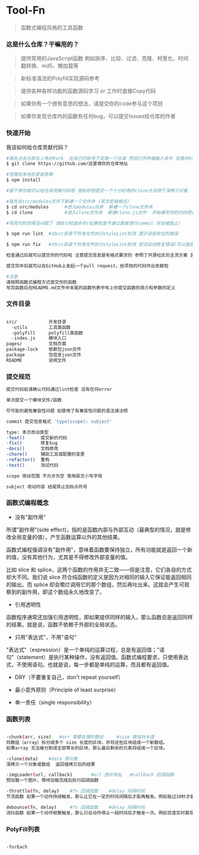 # Tool-Fn

> 函数式编程风格的工具函数

### 这是什么仓库？干嘛用的？

> 提供常用的JavaScript函数 例如排序、比较、过滤、克隆、柯里化、时间戳转换、md5、懒加载等

> 新标准语法的Polyfill实现源码参考

> 提供各种各样功能的函数源码学习 or 工作时直接Copy代码

> 如果你有一个很有意思的想法，请提交你的code参与这个项目

> 如果你发现仓库内的函数有任何bug，可以提交Issues给仓库的作者

### 快速开始

我该如何给仓库贡献代码？

``` bash
#首先点击仓库右上角的Fork  在自己的账号下克隆一个仓库 然后打开终端输入命令 克隆你Fork的仓库
$ git clone https://github.com/这里填你的仓库地址

#克隆到本地后安装依赖
$ npm install

#接下来你就可以给仓库贡献代码啦 例如你想提交一个十分好用的clone方法用于深拷贝对象

#首先在src/modules文件下新建一个文件夹 (英文驼峰格式)
$ cd src/modules      #进入modules目录  新建一个clone文件夹
$ cd clone            #进入clone文件夹  新建clone.js文件  开始编写你的代码吧(请使用es6模块语法导出)

#写完代码觉得没问题了 请执行检查命令(如果检查不通过直接进行commit 将会被阻止)

$ npm run lint  #对src目录下所有文件执行styleLint检测 提示目前存在的错误

$ npm run fix   #对src目录下所有文件执行styleLint检测 尝试自动修复错误(可以直接用这个)

检查通过后就可以提交你的代码啦 注意提交信息是有格式要求的 参照了开源社区的主流方案 具体格式在下面

提交完毕后就可以在GitHub上发起一个pull request，给项目的代码作出贡献啦

#注意
请按照函数式编程方式提交你的函数
写完函数后在README.md文件中末尾的函数列表中写上你提交函数的简介和参数的定义


```



### 文件目录
``` bash

src/            开发目录
  -utils        工具类函数
  -polyfill     polyfill类函数
  -index.js     模块入口
pages/          文档页面
package-lock    依赖包json文件
package         包信息json文件
README          说明文件

```

### 提交规范

``` bash
提交代码前请确认代码通过lint检查 没有任何error

单次提交一个模块文件/函数

尽可能的避免兼容性问题 如使用了有兼容性问题的语法请注明

commit 提交信息格式 'type(scope): subject'

type: 本次改动类型
-feat()      提交新的代码
-fix()       修复bug
-docs()      文档修改
-chore()     辅助工具或配置的变更
-refactor()  重构
-test()      测试代码

scope 改动范围 不允许为空 使用英文小写字母

subject 改动内容 结尾禁止加标点符号

```

### 函数式编程概念

- 没有"副作用"

所谓"副作用"(side effect)，指的是函数内部与外部互动（最典型的情况，就是修改全局变量的值），产生函数运算以外的其他结果。

函数式编程强调没有"副作用"，意味着函数要保持独立，所有功能就是返回一个新的值，没有其他行为，尤其是不得修改外部变量的值。

比如 slice 和 splice，这两个函数的作用并无二致——但是注意，它们各自的方式却大不同。我们说 slice 符合纯函数的定义是因为对相同的输入它保证能返回相同的输出。而 splice 却会嚼烂调用它的那个数组，然后再吐出来。这就会产生可观察到的副作用，即这个数组永久地改变了。


- 引用透明性

函数程序通常还加强引用透明性，即如果提供同样的输入，那么函数总是返回同样的结果。就是说，函数不依赖于外部的全局状态。


- 只用"表达式"，不用"语句"

"表达式"（expression）是一个单纯的运算过程，总是有返回值；"语句"（statement）是执行某种操作，没有返回值。函数式编程要求，只使用表达式，不使用语句。也就是说，每一步都是单纯的运算，而且都有返回值。


- DRY（不要重复自己，don't repeat yourself）


- 最小意外原则（Principle of least surprise）


- 单一责任（single responsibility）



### 函数列表
``` bash

-chunk(arr, size)   #arr 需要处理的数组     #size 数组块长度
将数组（array）拆分成多个 size 长度的区块，并将这些区块组成一个新数组。 
如果array 无法被分割成全部等长的区块，那么最后剩余的元素将组成一个区块。

-clone(data)    #data 原对象
深拷贝一个对象或数组  返回值拷贝后的结果

-imgLoader(url, callback)       #url 图片地址   #callback 回调函数
预加载一个图片，等待加载完成后执行回调函数

-throttle(fn, delay)    #fn 回调函数    #delay 间隔时间
节流函数 如果一个动作持续触发，那么让它在一定的时间间隔后才能再触发。例如每过10秒才能发送一次验证码。

debounce(fn, delay)     #fn 回调函数    #delay 间隔时间
消抖函数 如果一个动作频繁触发，那么只在动作停止一段时间后才触发一次。例如百度实时展现搜索结果。

```

### PolyFill列表

``` bash

-forEach

```
